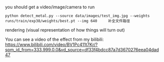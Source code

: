 you should get a video/image/camera to run
```shell
python detect_metal.py --source data/images/test_img.jpg --weights runs/train/exp38/weights/best.pt --img 640     补全文件路径
```

rendering (visual representation of how things will turn out)

You can see a video of the effect from my bilibili:
https://www.bilibili.com/video/BV1Pc411t7Kr/?spm_id_from=333.999.0.0&vd_source=df33f4bdcc87a7d3670276eea04dad47
